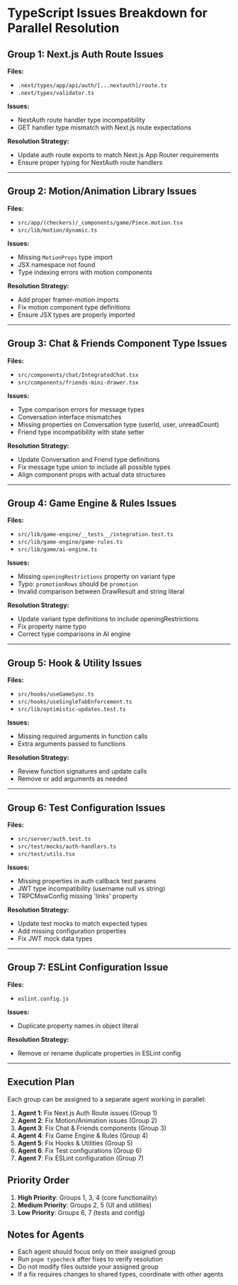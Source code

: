 # TypeScript Issues Breakdown for Parallel Resolution

## Group 1: Next.js Auth Route Issues
**Files:** 
- `.next/types/app/api/auth/[...nextauth]/route.ts`
- `.next/types/validator.ts`

**Issues:**
- NextAuth route handler type incompatibility
- GET handler type mismatch with Next.js route expectations

**Resolution Strategy:**
- Update auth route exports to match Next.js App Router requirements
- Ensure proper typing for NextAuth route handlers

---

## Group 2: Motion/Animation Library Issues
**Files:**
- `src/app/(checkers)/_components/game/Piece.motion.tsx`
- `src/lib/motion/dynamic.ts`

**Issues:**
- Missing `MotionProps` type import
- JSX namespace not found
- Type indexing errors with motion components

**Resolution Strategy:**
- Add proper framer-motion imports
- Fix motion component type definitions
- Ensure JSX types are properly imported

---

## Group 3: Chat & Friends Component Type Issues
**Files:**
- `src/components/chat/IntegratedChat.tsx`
- `src/components/friends-mini-drawer.tsx`

**Issues:**
- Type comparison errors for message types
- Conversation interface mismatches
- Missing properties on Conversation type (userId, user, unreadCount)
- Friend type incompatibility with state setter

**Resolution Strategy:**
- Update Conversation and Friend type definitions
- Fix message type union to include all possible types
- Align component props with actual data structures

---

## Group 4: Game Engine & Rules Issues
**Files:**
- `src/lib/game-engine/__tests__/integration.test.ts`
- `src/lib/game-engine/game-rules.ts`
- `src/lib/game/ai-engine.ts`

**Issues:**
- Missing `openingRestrictions` property on variant type
- Typo: `promotionRows` should be `promotion`
- Invalid comparison between DrawResult and string literal

**Resolution Strategy:**
- Update variant type definitions to include openingRestrictions
- Fix property name typo
- Correct type comparisons in AI engine

---

## Group 5: Hook & Utility Issues
**Files:**
- `src/hooks/useGameSync.ts`
- `src/hooks/useSingleTabEnforcement.ts`
- `src/lib/optimistic-updates.test.ts`

**Issues:**
- Missing required arguments in function calls
- Extra arguments passed to functions

**Resolution Strategy:**
- Review function signatures and update calls
- Remove or add arguments as needed

---

## Group 6: Test Configuration Issues
**Files:**
- `src/server/auth.test.ts`
- `src/test/mocks/auth-handlers.ts`
- `src/test/utils.tsx`

**Issues:**
- Missing properties in auth callback test params
- JWT type incompatibility (username null vs string)
- TRPCMswConfig missing 'links' property

**Resolution Strategy:**
- Update test mocks to match expected types
- Add missing configuration properties
- Fix JWT mock data types

---

## Group 7: ESLint Configuration Issue
**Files:**
- `eslint.config.js`

**Issues:**
- Duplicate property names in object literal

**Resolution Strategy:**
- Remove or rename duplicate properties in ESLint config

---

## Execution Plan

Each group can be assigned to a separate agent working in parallel:

1. **Agent 1**: Fix Next.js Auth Route issues (Group 1)
2. **Agent 2**: Fix Motion/Animation issues (Group 2)
3. **Agent 3**: Fix Chat & Friends components (Group 3)
4. **Agent 4**: Fix Game Engine & Rules (Group 4)
5. **Agent 5**: Fix Hooks & Utilities (Group 5)
6. **Agent 6**: Fix Test configurations (Group 6)
7. **Agent 7**: Fix ESLint configuration (Group 7)

## Priority Order
1. **High Priority**: Groups 1, 3, 4 (core functionality)
2. **Medium Priority**: Groups 2, 5 (UI and utilities)
3. **Low Priority**: Groups 6, 7 (tests and config)

## Notes for Agents
- Each agent should focus only on their assigned group
- Run `pnpm typecheck` after fixes to verify resolution
- Do not modify files outside your assigned group
- If a fix requires changes to shared types, coordinate with other agents
